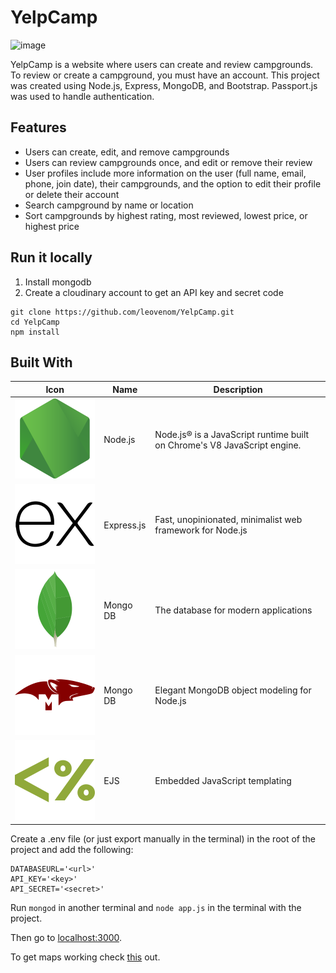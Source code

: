 # YelpCamp

![image](https://github.com/niharika1102/YelpCamp/assets/97402437/7a4ffe1d-5f42-4be4-ac8a-833b83e2476e)

YelpCamp is a website where users can create and review campgrounds. To review or create a campground, you must have an account.
This project was created using Node.js, Express, MongoDB, and Bootstrap. Passport.js was used to handle authentication.

## Features
* Users can create, edit, and remove campgrounds
* Users can review campgrounds once, and edit or remove their review
* User profiles include more information on the user (full name, email, phone, join date), their campgrounds, and the option to edit their profile or delete their account
* Search campground by name or location
* Sort campgrounds by highest rating, most reviewed, lowest price, or highest price

## Run it locally
1. Install mongodb
2. Create a cloudinary account to get an API key and secret code
```
git clone https://github.com/leovenom/YelpCamp.git
cd YelpCamp
npm install
```
## Built With
| Icon | Name | Description |
| --- | --- | --- |
|![Node.js](https://raw.githubusercontent.com/devicons/devicon/master/icons/nodejs/nodejs-original.svg)|Node.js|Node.js® is a JavaScript runtime built on Chrome's V8 JavaScript engine.|
|![Express.js](https://raw.githubusercontent.com/devicons/devicon/master/icons/express/express-original.svg)|Express.js|Fast, unopinionated, minimalist web framework for Node.js|
|![Mongo DB](https://raw.githubusercontent.com/devicons/devicon/master/icons/mongodb/mongodb-original.svg)|Mongo DB|The database for modern applications|
|![Mongoose](https://raw.githubusercontent.com/devicons/devicon/master/icons/mongoose/mongoose-original.svg)|Mongo DB|Elegant MongoDB object modeling for Node.js|
|![EJS](https://raw.githubusercontent.com/devicons/devicon/master/icons/ejs/ejs-original.svg)|EJS|Embedded JavaScript templating|

Create a .env file (or just export manually in the terminal) in the root of the project and add the following:

```
DATABASEURL='<url>'
API_KEY='<key>'
API_SECRET='<secret>'
```
Run `mongod` in another terminal and `node app.js` in the terminal with the project.

Then go to [localhost:3000](http://localhost:3000/).

To get maps working check [this](https://github.com/nax3t/google-maps-api) out.

